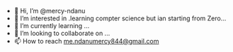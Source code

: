 - 👋 Hi, I’m @mercy-ndanu
- 👀 I’m interested in .learning compter science but ian starting from Zero...
- 🌱 I’m currently learning ...
- 💞️ I’m looking to collaborate on ...
- 📫 How to reach me.ndanumercy844@gmail.com

<!---
mercy-ndanu/mercy-ndanu is a ✨ special ✨ repository because its `README.md` (this file) appears on your GitHub profile.
You can click the Preview link to take a look at your changes.
--->
